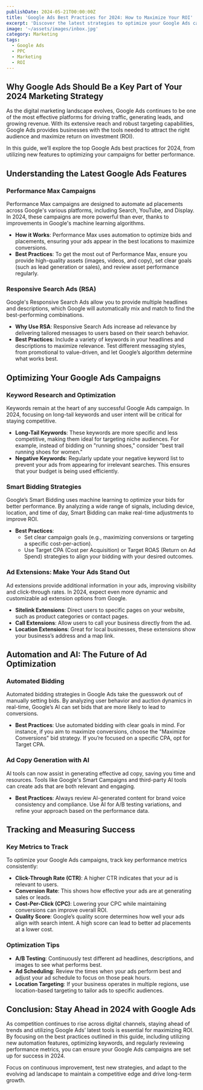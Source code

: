 ```yaml
---
publishDate: 2024-05-21T00:00:00Z
title: 'Google Ads Best Practices for 2024: How to Maximize Your ROI'
excerpt: 'Discover the latest strategies to optimize your Google Ads campaigns, maximize ROI, and stay ahead in the competitive landscape of 2024.'
image: '~/assets/images/inbox.jpg'
category: Marketing
tags:
  - Google Ads
  - PPC
  - Marketing
  - ROI
---
```


## Why Google Ads Should Be a Key Part of Your 2024 Marketing Strategy

As the digital marketing landscape evolves, Google Ads continues to be one of the most effective platforms for driving traffic, generating leads, and growing revenue. With its extensive reach and robust targeting capabilities, Google Ads provides businesses with the tools needed to attract the right audience and maximize return on investment (ROI). 

In this guide, we’ll explore the top Google Ads best practices for 2024, from utilizing new features to optimizing your campaigns for better performance.

## Understanding the Latest Google Ads Features

### Performance Max Campaigns

Performance Max campaigns are designed to automate ad placements across Google's various platforms, including Search, YouTube, and Display. In 2024, these campaigns are more powerful than ever, thanks to improvements in Google's machine learning algorithms.

- **How it Works**: Performance Max uses automation to optimize bids and placements, ensuring your ads appear in the best locations to maximize conversions.
- **Best Practices**: To get the most out of Performance Max, ensure you provide high-quality assets (images, videos, and copy), set clear goals (such as lead generation or sales), and review asset performance regularly.

### Responsive Search Ads (RSA)

Google's Responsive Search Ads allow you to provide multiple headlines and descriptions, which Google will automatically mix and match to find the best-performing combinations.

- **Why Use RSA**: Responsive Search Ads increase ad relevance by delivering tailored messages to users based on their search behavior.
- **Best Practices**: Include a variety of keywords in your headlines and descriptions to maximize relevance. Test different messaging styles, from promotional to value-driven, and let Google’s algorithm determine what works best.

## Optimizing Your Google Ads Campaigns

### Keyword Research and Optimization

Keywords remain at the heart of any successful Google Ads campaign. In 2024, focusing on long-tail keywords and user intent will be critical for staying competitive.

- **Long-Tail Keywords**: These keywords are more specific and less competitive, making them ideal for targeting niche audiences. For example, instead of bidding on "running shoes," consider "best trail running shoes for women."
- **Negative Keywords**: Regularly update your negative keyword list to prevent your ads from appearing for irrelevant searches. This ensures that your budget is being used efficiently.

### Smart Bidding Strategies

Google’s Smart Bidding uses machine learning to optimize your bids for better performance. By analyzing a wide range of signals, including device, location, and time of day, Smart Bidding can make real-time adjustments to improve ROI.

- **Best Practices**: 
  - Set clear campaign goals (e.g., maximizing conversions or targeting a specific cost-per-action).
  - Use Target CPA (Cost per Acquisition) or Target ROAS (Return on Ad Spend) strategies to align your bidding with your desired outcomes.

### Ad Extensions: Make Your Ads Stand Out

Ad extensions provide additional information in your ads, improving visibility and click-through rates. In 2024, expect even more dynamic and customizable ad extension options from Google.

- **Sitelink Extensions**: Direct users to specific pages on your website, such as product categories or contact pages.
- **Call Extensions**: Allow users to call your business directly from the ad.
- **Location Extensions**: Great for local businesses, these extensions show your business’s address and a map link.

## Automation and AI: The Future of Ad Optimization

### Automated Bidding

Automated bidding strategies in Google Ads take the guesswork out of manually setting bids. By analyzing user behavior and auction dynamics in real-time, Google’s AI can set bids that are more likely to lead to conversions.

- **Best Practices**: Use automated bidding with clear goals in mind. For instance, if you aim to maximize conversions, choose the "Maximize Conversions" bid strategy. If you’re focused on a specific CPA, opt for Target CPA.

### Ad Copy Generation with AI

AI tools can now assist in generating effective ad copy, saving you time and resources. Tools like Google's Smart Campaigns and third-party AI tools can create ads that are both relevant and engaging.

- **Best Practices**: Always review AI-generated content for brand voice consistency and compliance. Use AI for A/B testing variations, and refine your approach based on the performance data.

## Tracking and Measuring Success

### Key Metrics to Track

To optimize your Google Ads campaigns, track key performance metrics consistently:

- **Click-Through Rate (CTR)**: A higher CTR indicates that your ad is relevant to users.
- **Conversion Rate**: This shows how effective your ads are at generating sales or leads.
- **Cost-Per-Click (CPC)**: Lowering your CPC while maintaining conversions can improve overall ROI.
- **Quality Score**: Google’s quality score determines how well your ads align with search intent. A high score can lead to better ad placements at a lower cost.

### Optimization Tips

- **A/B Testing**: Continuously test different ad headlines, descriptions, and images to see what performs best.
- **Ad Scheduling**: Review the times when your ads perform best and adjust your ad schedule to focus on those peak hours.
- **Location Targeting**: If your business operates in multiple regions, use location-based targeting to tailor ads to specific audiences.

## Conclusion: Stay Ahead in 2024 with Google Ads

As competition continues to rise across digital channels, staying ahead of trends and utilizing Google Ads’ latest tools is essential for maximizing ROI. By focusing on the best practices outlined in this guide, including utilizing new automation features, optimizing keywords, and regularly reviewing performance metrics, you can ensure your Google Ads campaigns are set up for success in 2024.

Focus on continuous improvement, test new strategies, and adapt to the evolving ad landscape to maintain a competitive edge and drive long-term growth.
